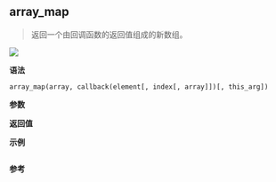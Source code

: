 ## array_map

> 返回一个由回调函数的返回值组成的新数组。

![](https://img.shields.io/badge/-Array-blue)

**语法**

`array_map(array, callback(element[, index[, array]])[, this_arg])`

**参数**

**返回值**

**示例**

```js

```

**参考**
